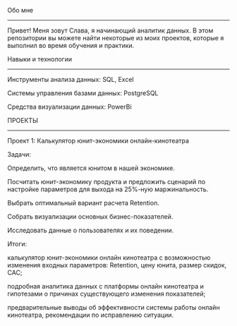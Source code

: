 Обо мне
________________________________________________________________________________________________________
Привет! Меня зовут Слава, я начинающий аналитик данных. В этом репозитории вы можете найти некоторые из моих проектов, которые я выполнил во время обучения и практики.


Навыки и технологии
________________________________________________________________________________________________________
Инструменты анализа данных: SQL, Excel

Системы управления базами данных: PostgreSQL

Средства визуализации данных: PowerBi

ПРОЕКТЫ
________________________________________________________________________________________________________

Проект 1: Калькулятор юнит-экономики онлайн-кинотеатра

Задачи:

Определить, что является юнитом в нашей экономике.

Посчитать юнит-экономику продукта и предложить сценарий по настройке параметров для выхода на 25%-ную маржинальность.

Выбрать оптимальный вариант расчета Retention.

Собрать визуализации основных бизнес-показателей.

Исследовать данные о пользователях и их поведении.

Итоги:

калькулятор юнит-экономики онлайн кинотеатра с возможностью изменения входных параметров: Retention, цену юнита, размер скидок, CAC;

подробная аналитика данных с платформы онлайн кинотеатра и гипотезами о причинах существующего изменения показателей;

предварительные выводы об эффективности системы работы онлайн кинотеатра, рекомендации по исправлению ситуации.
